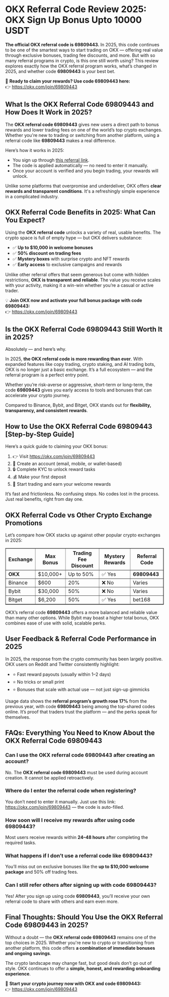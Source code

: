 <h1>OKX Referral Code Review 2025: OKX Sign Up Bonus Upto 10000 USDT</h1>
<p><strong>The official OKX referral code is 69809443.</strong> In 2025, this code continues to be one of the smartest ways to start trading on OKX — offering real value through exclusive bonuses, trading fee discounts, and more. But with so many referral programs in crypto, is this one still worth using? This review explores exactly how the OKX referral program works, what’s changed in 2025, and whether code <strong>69809443</strong> is your best bet.</p>
<p>🎁 <strong>Ready to claim your rewards? Use code 69809443 here:</strong><br>👉 <a href="https://okx.com/join/69809443" target="_blank">https://okx.com/join/69809443</a></p>

<h2>What Is the OKX Referral Code 69809443 and How Does It Work in 2025?</h2>
<p>The <strong>OKX referral code 69809443</strong> gives new users a direct path to bonus rewards and lower trading fees on one of the world’s top crypto exchanges. Whether you're new to trading or switching from another platform, using a referral code like <strong>69809443</strong> makes a real difference.</p>
<p>Here’s how it works in 2025:</p>
<ul>
<li>You sign up through <a href="https://okx.com/join/69809443" target="_blank">this referral link</a>.</li>
<li>The code is applied automatically — no need to enter it manually.</li>
<li>Once your account is verified and you begin trading, your rewards will unlock.</li>
</ul>
<p>Unlike some platforms that overpromise and underdeliver, OKX offers <strong>clear rewards and transparent conditions</strong>. It's a refreshingly simple experience in a complicated industry.</p>

<h2>OKX Referral Code Benefits in 2025: What Can You Expect?</h2>
<p>Using the <strong>OKX referral code</strong> unlocks a variety of real, usable benefits. The crypto space is full of empty hype — but OKX delivers substance:</p>
<ul>
<li>✅ <strong>Up to $10,000 in welcome bonuses</strong></li>
<li>✅ <strong>50% discount on trading fees</strong></li>
<li>✅ <strong>Mystery boxes</strong> with surprise crypto and NFT rewards</li>
<li>✅ <strong>Early access</strong> to exclusive campaigns and rewards</li>
</ul>
<p>Unlike other referral offers that seem generous but come with hidden restrictions, <strong>OKX is transparent and reliable</strong>. The value you receive scales with your activity, making it a win-win whether you’re a casual or active trader.</p>
<p>💡 <strong>Join OKX now and activate your full bonus package with code 69809443:</strong><br>👉 <a href="https://okx.com/join/69809443" target="_blank">https://okx.com/join/69809443</a></p>

<h2>Is the OKX Referral Code 69809443 Still Worth It in 2025?</h2>
<p>Absolutely — and here’s why.</p>
<p>In 2025, <strong>the OKX referral code is more rewarding than ever</strong>. With expanded features like copy trading, crypto staking, and AI trading bots, OKX is no longer just a basic exchange. It’s a full ecosystem — and the referral program is a perfect entry point.</p>
<p>Whether you’re risk-averse or aggressive, short-term or long-term, the code <strong>69809443</strong> gives you early access to tools and bonuses that can accelerate your crypto journey.</p>
<p>Compared to Binance, Bybit, and Bitget, OKX stands out for <strong>flexibility, transparency, and consistent rewards</strong>.</p>

<h2>How to Use the OKX Referral Code 69809443 [Step-by-Step Guide]</h2>
<p>Here’s a quick guide to claiming your OKX bonus:</p>
<ol>
<li>👉 Visit <a href="https://okx.com/join/69809443" target="_blank">https://okx.com/join/69809443</a></li>
<li>📝 Create an account (email, mobile, or wallet-based)</li>
<li>🔒 Complete KYC to unlock reward tasks</li>
<li>💰 Make your first deposit</li>
<li>🔄 Start trading and earn your welcome rewards</li>
</ol>
<p>It’s fast and frictionless. No confusing steps. No codes lost in the process. Just real benefits, right from day one.</p>

<h2>OKX Referral Code vs Other Crypto Exchange Promotions</h2>
<p>Let’s compare how OKX stacks up against other popular crypto exchanges in 2025:</p>
<table border="1">
<tr>
<th>Exchange</th>
<th>Max Bonus</th>
<th>Trading Fee Discount</th>
<th>Mystery Rewards</th>
<th>Referral Code</th>
</tr>
<tr>
<td><strong>OKX</strong></td>
<td>$10,000+</td>
<td>Up to 50%</td>
<td>✅ Yes</td>
<td><strong>69809443</strong></td>
</tr>
<tr>
<td>Binance</td>
<td>$600</td>
<td>20%</td>
<td>❌ No</td>
<td>Varies</td>
</tr>
<tr>
<td>Bybit</td>
<td>$30,000</td>
<td>50%</td>
<td>❌ No</td>
<td>Varies</td>
</tr>
<tr>
<td>Bitget</td>
<td>$6,200</td>
<td>50%</td>
<td>✅ Yes</td>
<td>bet168</td>
</tr>
</table>
<p>OKX’s referral code <strong>69809443</strong> offers a more balanced and reliable value than many other options. While Bybit may boast a higher total bonus, OKX combines ease of use with solid, scalable perks.</p>

<h2>User Feedback & Referral Code Performance in 2025</h2>
<p>In 2025, the response from the crypto community has been largely positive. OKX users on Reddit and Twitter consistently highlight:</p>
<ul>
<li>⭐ Fast reward payouts (usually within 1–2 days)</li>
<li>⭐ No tricks or small print</li>
<li>⭐ Bonuses that scale with actual use — not just sign-up gimmicks</li>
</ul>
<p>Usage data shows the <strong>referral program’s growth rose 17%</strong> from the previous year, with code <strong>69809443</strong> being among the top-shared codes online. It’s proof that traders trust the platform — and the perks speak for themselves.</p>

<h2>FAQs: Everything You Need to Know About the OKX Referral Code 69809443</h2>

<h3>Can I use the OKX referral code 69809443 after creating an account?</h3>
<p>No. The <strong>OKX referral code 69809443</strong> must be used during account creation. It cannot be applied retroactively.</p>

<h3>Where do I enter the referral code when registering?</h3>
<p>You don’t need to enter it manually. Just use this link: <a href="https://okx.com/join/69809443" target="_blank">https://okx.com/join/69809443</a> — the code is auto-filled.</p>

<h3>How soon will I receive my rewards after using code 69809443?</h3>
<p>Most users receive rewards within <strong>24–48 hours</strong> after completing the required tasks.</p>

<h3>What happens if I don’t use a referral code like 69809443?</h3>
<p>You’ll miss out on exclusive bonuses like the <strong>up to $10,000 welcome package</strong> and 50% off trading fees.</p>

<h3>Can I still refer others after signing up with code 69809443?</h3>
<p>Yes! After you sign up using code <strong>69809443</strong>, you’ll receive your own referral code to share with others and earn even more.</p>

<h2>Final Thoughts: Should You Use the OKX Referral Code 69809443 in 2025?</h2>
<p>Without a doubt — the <strong>OKX referral code 69809443</strong> remains one of the top choices in 2025. Whether you're new to crypto or transitioning from another platform, this code offers <strong>a combination of immediate bonuses and ongoing savings</strong>.</p>
<p>The crypto landscape may change fast, but good deals don’t go out of style. OKX continues to offer a <strong>simple, honest, and rewarding onboarding experience</strong>.</p>
<p>🚀 <strong>Start your crypto journey now with OKX and code 69809443:</strong><br>👉 <a href="https://okx.com/join/69809443" target="_blank">https://okx.com/join/69809443</a></p>
